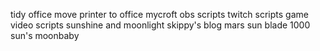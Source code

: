 tidy office
move printer to office
mycroft
obs scripts
twitch scripts
game video scripts
sunshine and moonlight
skippy's blog
mars
sun blade 1000
sun's
moonbaby

